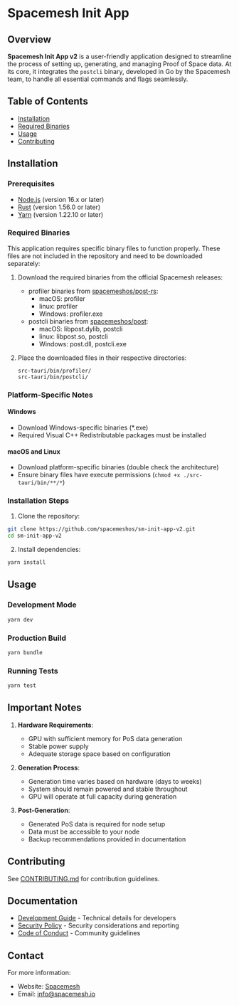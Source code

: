 # Spacemesh Init App

## Overview

**Spacemesh Init App v2** is a user-friendly application designed to streamline the process of setting up, generating, and managing Proof of Space data\. At its core, it integrates the `postcli` binary, developed in Go by the Spacemesh team, to handle all essential commands and flags seamlessly.

## Table of Contents

- [Installation](#installation)
- [Required Binaries](#required-binaries)
- [Usage](#usage)
- [Contributing](#contributing)

## Installation

### Prerequisites

- [Node.js](https://nodejs.org/) (version 16.x or later)
- [Rust](https://www.rust-lang.org/tools/install) (version 1.56.0 or later)
- [Yarn](https://classic.yarnpkg.com/en/docs/install) (version 1.22.10 or later)

### Required Binaries

This application requires specific binary files to function properly. These files are not included in the repository and need to be downloaded separately:

1. Download the required binaries from the official Spacemesh releases:
   - profiler binaries from [spacemeshos/post-rs](https://github.com/spacemeshos/post-rs/releases):
     - macOS: profiler
     - linux: profiler
     - Windows: profiler.exe
   - postcli binaries from [spacemeshos/post](https://github.com/spacemeshos/post/releases):
     - macOS: libpost.dylib, postcli
     - linux: libpost.so, postcli
     - Windows: post.dll, postcli.exe

2. Place the downloaded files in their respective directories:
   ```
   src-tauri/bin/profiler/
   src-tauri/bin/postcli/
   ```

### Platform-Specific Notes

#### Windows
- Download Windows-specific binaries (*.exe)
- Required Visual C++ Redistributable packages must be installed

#### macOS and Linux
- Download platform-specific binaries (double check the architecture)
- Ensure binary files have execute permissions (`chmod +x ./src-tauri/bin/**/*`)

### Installation Steps

1. Clone the repository:
```sh
git clone https://github.com/spacemeshos/sm-init-app-v2.git
cd sm-init-app-v2
```

2. Install dependencies:
```sh
yarn install
```

## Usage

### Development Mode

```sh
yarn dev
```

### Production Build

```sh
yarn bundle
```

### Running Tests

```sh
yarn test
```

## Important Notes

1. **Hardware Requirements**:
   - GPU with sufficient memory for PoS data generation
   - Stable power supply
   - Adequate storage space based on configuration

2. **Generation Process**:
   - Generation time varies based on hardware (days to weeks)
   - System should remain powered and stable throughout
   - GPU will operate at full capacity during generation

3. **Post-Generation**:
   - Generated PoS data is required for node setup
   - Data must be accessible to your node
   - Backup recommendations provided in documentation

## Contributing

See [CONTRIBUTING.md](CODE_OF_CONDUCT.md) for contribution guidelines.

## Documentation

- [Development Guide](DEVELOPMENT.md) - Technical details for developers
- [Security Policy](SECURITY.md) - Security considerations and reporting
- [Code of Conduct](CODE_OF_CONDUCT.md) - Community guidelines

## Contact

For more information:
- Website: [Spacemesh](https://spacemesh.io/)
- Email: [info@spacemesh.io](mailto:info@spacemesh.io)
